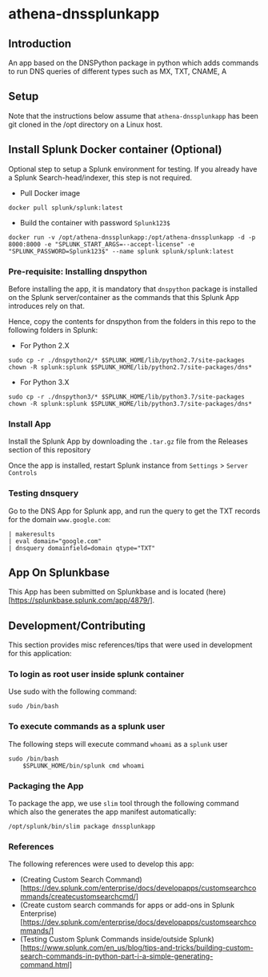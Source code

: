 # athena-dnssplunkapp

## Introduction
An app based on the DNSPython package in python which adds commands to run DNS queries of different types such as MX, TXT, CNAME, A

## Setup
Note that the instructions below assume that `athena-dnssplunkapp` has been git cloned in the /opt directory on a Linux host.

## Install Splunk Docker container (Optional)
Optional step to setup a Splunk environment for testing. If you already have a Splunk Search-head/indexer, this step is not required.

* Pull Docker image

```
docker pull splunk/splunk:latest
```

* Build the container with password `Splunk123$`

```
docker run -v /opt/athena-dnssplunkapp:/opt/athena-dnssplunkapp -d -p 8000:8000 -e "SPLUNK_START_ARGS=--accept-license" -e "SPLUNK_PASSWORD=Splunk123$" --name splunk splunk/splunk:latest
```

### Pre-requisite: Installing dnspython
Before installing the app, it is mandatory that `dnspython` package is installed on the Splunk server/container as the commands that this Splunk App introduces rely on that. 

Hence, copy the contents for dnspython from the folders in this repo to the following folders in Splunk:

* For Python 2.X

```
sudo cp -r ./dnspython2/* $SPLUNK_HOME/lib/python2.7/site-packages
chown -R splunk:splunk $SPLUNK_HOME/lib/python2.7/site-packages/dns*
```

* For Python 3.X

```
sudo cp -r ./dnspython3/* $SPLUNK_HOME/lib/python3.7/site-packages
chown -R splunk:splunk $SPLUNK_HOME/lib/python3.7/site-packages/dns*
```

### Install App
Install the Splunk App by downloading the `.tar.gz` file from the Releases section of this repository

Once the app is installed, restart Splunk instance from `Settings` > `Server Controls`

### Testing dnsquery

Go to the DNS App for Splunk app, and run the query to get the TXT records for the domain `www.google.com`:
```
| makeresults
| eval domain="google.com"
| dnsquery domainfield=domain qtype="TXT"
```

## App On Splunkbase
This App has been submitted on Splunkbase and is located (here)[https://splunkbase.splunk.com/app/4879/].

## Development/Contributing 
This section provides misc references/tips that were used in development for this application:

### To login as root user inside splunk container
Use sudo with the following command:
```
sudo /bin/bash 
```

### To execute commands as a splunk user
The following steps will execute command `whoami` as a `splunk` user
```
sudo /bin/bash
    $SPLUNK_HOME/bin/splunk cmd whoami
```

### Packaging the App 
To package the app, we use `slim` tool through the following command which also the generates the app manifest automatically:
```
/opt/splunk/bin/slim package dnssplunkapp
```

### References
The following references were used to develop this app:
* (Creating Custom Search Command)[https://dev.splunk.com/enterprise/docs/developapps/customsearchcommands/createcustomsearchcmd/]
* (Create custom search commands for apps or add-ons in Splunk Enterprise)[https://dev.splunk.com/enterprise/docs/developapps/customsearchcommands/]
* (Testing Custom Splunk Commands inside/outside Splunk)[https://www.splunk.com/en_us/blog/tips-and-tricks/building-custom-search-commands-in-python-part-i-a-simple-generating-command.html]

